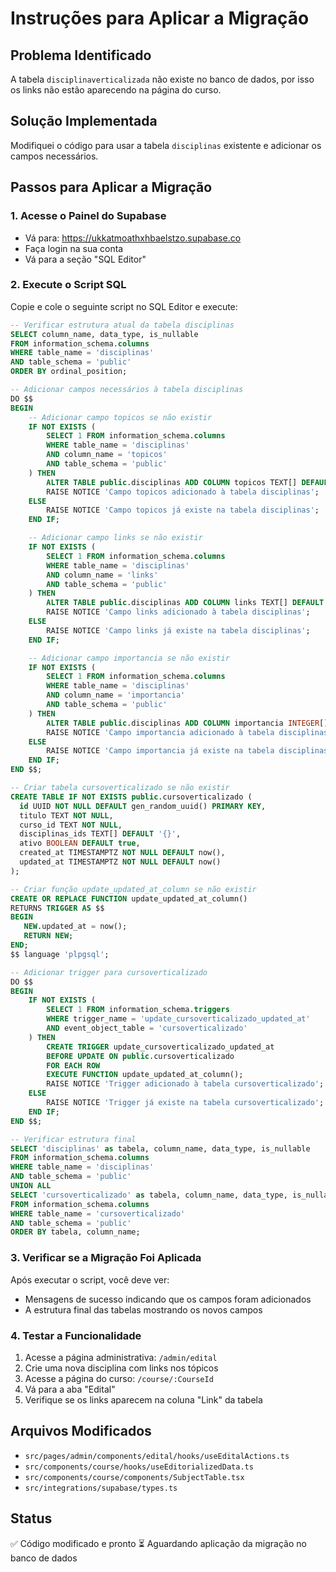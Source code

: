 # Instruções para Aplicar a Migração

## Problema Identificado
A tabela `disciplinaverticalizada` não existe no banco de dados, por isso os links não estão aparecendo na página do curso.

## Solução Implementada
Modifiquei o código para usar a tabela `disciplinas` existente e adicionar os campos necessários.

## Passos para Aplicar a Migração

### 1. Acesse o Painel do Supabase
- Vá para: https://ukkatmoathxhbaelstzo.supabase.co
- Faça login na sua conta
- Vá para a seção "SQL Editor"

### 2. Execute o Script SQL
Copie e cole o seguinte script no SQL Editor e execute:

```sql
-- Verificar estrutura atual da tabela disciplinas
SELECT column_name, data_type, is_nullable 
FROM information_schema.columns 
WHERE table_name = 'disciplinas' 
AND table_schema = 'public'
ORDER BY ordinal_position;

-- Adicionar campos necessários à tabela disciplinas
DO $$
BEGIN
    -- Adicionar campo topicos se não existir
    IF NOT EXISTS (
        SELECT 1 FROM information_schema.columns 
        WHERE table_name = 'disciplinas' 
        AND column_name = 'topicos'
        AND table_schema = 'public'
    ) THEN
        ALTER TABLE public.disciplinas ADD COLUMN topicos TEXT[] DEFAULT '{}';
        RAISE NOTICE 'Campo topicos adicionado à tabela disciplinas';
    ELSE
        RAISE NOTICE 'Campo topicos já existe na tabela disciplinas';
    END IF;

    -- Adicionar campo links se não existir
    IF NOT EXISTS (
        SELECT 1 FROM information_schema.columns 
        WHERE table_name = 'disciplinas' 
        AND column_name = 'links'
        AND table_schema = 'public'
    ) THEN
        ALTER TABLE public.disciplinas ADD COLUMN links TEXT[] DEFAULT '{}';
        RAISE NOTICE 'Campo links adicionado à tabela disciplinas';
    ELSE
        RAISE NOTICE 'Campo links já existe na tabela disciplinas';
    END IF;

    -- Adicionar campo importancia se não existir
    IF NOT EXISTS (
        SELECT 1 FROM information_schema.columns 
        WHERE table_name = 'disciplinas' 
        AND column_name = 'importancia'
        AND table_schema = 'public'
    ) THEN
        ALTER TABLE public.disciplinas ADD COLUMN importancia INTEGER[] DEFAULT '{}';
        RAISE NOTICE 'Campo importancia adicionado à tabela disciplinas';
    ELSE
        RAISE NOTICE 'Campo importancia já existe na tabela disciplinas';
    END IF;
END $$;

-- Criar tabela cursoverticalizado se não existir
CREATE TABLE IF NOT EXISTS public.cursoverticalizado (
  id UUID NOT NULL DEFAULT gen_random_uuid() PRIMARY KEY,
  titulo TEXT NOT NULL,
  curso_id TEXT NOT NULL,
  disciplinas_ids TEXT[] DEFAULT '{}',
  ativo BOOLEAN DEFAULT true,
  created_at TIMESTAMPTZ NOT NULL DEFAULT now(),
  updated_at TIMESTAMPTZ NOT NULL DEFAULT now()
);

-- Criar função update_updated_at_column se não existir
CREATE OR REPLACE FUNCTION update_updated_at_column()
RETURNS TRIGGER AS $$
BEGIN
   NEW.updated_at = now();
   RETURN NEW;
END;
$$ language 'plpgsql';

-- Adicionar trigger para cursoverticalizado
DO $$
BEGIN
    IF NOT EXISTS (
        SELECT 1 FROM information_schema.triggers 
        WHERE trigger_name = 'update_cursoverticalizado_updated_at'
        AND event_object_table = 'cursoverticalizado'
    ) THEN
        CREATE TRIGGER update_cursoverticalizado_updated_at
        BEFORE UPDATE ON public.cursoverticalizado
        FOR EACH ROW
        EXECUTE FUNCTION update_updated_at_column();
        RAISE NOTICE 'Trigger adicionado à tabela cursoverticalizado';
    ELSE
        RAISE NOTICE 'Trigger já existe na tabela cursoverticalizado';
    END IF;
END $$;

-- Verificar estrutura final
SELECT 'disciplinas' as tabela, column_name, data_type, is_nullable
FROM information_schema.columns 
WHERE table_name = 'disciplinas' 
AND table_schema = 'public'
UNION ALL
SELECT 'cursoverticalizado' as tabela, column_name, data_type, is_nullable
FROM information_schema.columns 
WHERE table_name = 'cursoverticalizado' 
AND table_schema = 'public'
ORDER BY tabela, column_name;
```

### 3. Verificar se a Migração Foi Aplicada
Após executar o script, você deve ver:
- Mensagens de sucesso indicando que os campos foram adicionados
- A estrutura final das tabelas mostrando os novos campos

### 4. Testar a Funcionalidade
1. Acesse a página administrativa: `/admin/edital`
2. Crie uma nova disciplina com links nos tópicos
3. Acesse a página do curso: `/course/:CourseId`
4. Vá para a aba "Edital"
5. Verifique se os links aparecem na coluna "Link" da tabela

## Arquivos Modificados
- `src/pages/admin/components/edital/hooks/useEditalActions.ts`
- `src/components/course/hooks/useEditorializedData.ts`
- `src/components/course/components/SubjectTable.tsx`
- `src/integrations/supabase/types.ts`

## Status
✅ Código modificado e pronto
⏳ Aguardando aplicação da migração no banco de dados
